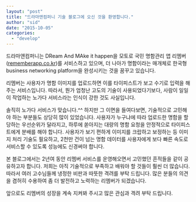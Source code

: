 ```yaml
---
layout: "post"
title: "드라마앤컴퍼니 기술 블로그에 오신 것을 환영합니다."
author: "sid"
date: "2015-10-05"
categories: 
  - "develop"
---
```


드라마앤컴퍼니는 DReam And MAke it happen을 모토로 국민 명함관리 앱 리멤버([rememberapp.co.kr](http://rememberapp.co.kr/))를 서비스하고 있으며, 더 나아가 명함이라는 매개체로 한국형 business networking platform을 완성시키는 것을 꿈꾸고 있습니다.

리멤버는 사용자가 명함 이미지를 업로드하면 이를 타이피스트가 보고 수기로 입력을 해주는 서비스입니다. 따라서, 뭔가 엄청난 고도의 기술이 사용되었다기보다, 사람이 일일이 작업하는 노가다 서비스라는 인식이 강한 것도 사실입니다.

솔직히 노가다 서비스가 맞습니다.^^ 하지만 그 이면을 들여다보면, 기술적으로 고민해야 하는 부분들도 상당히 많이 있었습니다. 사용자가 누구냐에 따라 업로드한 명함을 할당하는 우선순위가 달라지고, 하루에 쏟아지는 대량의 명함 요청을 안정적으로 타이피스트에게 분배를 해야 합니다. 사용자가 보기 편하게 이미지를 크랍하고 보정하는 등 이미지 처리 기술도 필요하고, 2천만 건이 넘는 명함 데이터를 사용자에게 보다 빠른 속도로 서비스할 수 있도록 성능에도 신경써야 합니다.

본 블로그에서는 2년여 동안 리멤버 서비스를 운영해오면서 고민했던 흔적들을 같이 공유하고자 합니다. 저희는 아직 기술적으로 부족하고 배워야 할 것들이 훨씬 더 많습니다. 따라서 여러 고수님들께 냉정한 비판과 따뜻한 격려를 부탁 드립니다. 많은 분들의 의견을 겸허히 수용하여 좀 더 발전하고 노력하는 리멤버가 되겠습니다.

앞으로도 리멤버의 성장을 계속 지켜봐 주시고 많은 관심과 격려 부탁 드립니다.
